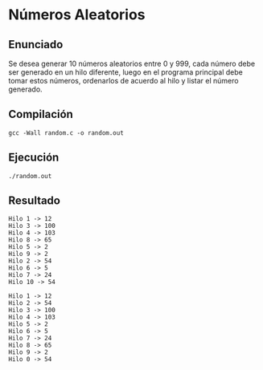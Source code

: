 # Números Aleatorios

## Enunciado

Se desea generar 10 números aleatorios entre 0 y 999, cada número debe ser generado en un hilo diferente, luego en el programa principal debe tomar estos números, ordenarlos de acuerdo al hilo y listar el número generado.

## Compilación

```
gcc -Wall random.c -o random.out
```

## Ejecución

```
./random.out
```

## Resultado

```
Hilo 1 -> 12
Hilo 3 -> 100
Hilo 4 -> 103
Hilo 8 -> 65
Hilo 5 -> 2
Hilo 9 -> 2
Hilo 2 -> 54
Hilo 6 -> 5
Hilo 7 -> 24
Hilo 10 -> 54

Hilo 1 -> 12
Hilo 2 -> 54
Hilo 3 -> 100
Hilo 4 -> 103
Hilo 5 -> 2
Hilo 6 -> 5
Hilo 7 -> 24
Hilo 8 -> 65
Hilo 9 -> 2
Hilo 0 -> 54
```
